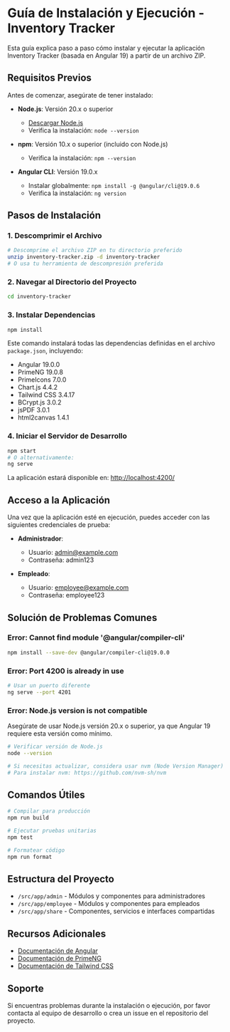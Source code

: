 # Guía de Instalación y Ejecución - Inventory Tracker

Esta guía explica paso a paso cómo instalar y ejecutar la aplicación Inventory Tracker (basada en Angular 19) a partir de un archivo ZIP.

## Requisitos Previos

Antes de comenzar, asegúrate de tener instalado:

- **Node.js**: Versión 20.x o superior
    - [Descargar Node.js](https://nodejs.org/)
    - Verifica la instalación: `node --version`

- **npm**: Versión 10.x o superior (incluido con Node.js)
    - Verifica la instalación: `npm --version`

- **Angular CLI**: Versión 19.0.x
    - Instalar globalmente: `npm install -g @angular/cli@19.0.6`
    - Verifica la instalación: `ng version`

## Pasos de Instalación

### 1. Descomprimir el Archivo

```bash
# Descomprime el archivo ZIP en tu directorio preferido
unzip inventory-tracker.zip -d inventory-tracker
# O usa tu herramienta de descompresión preferida
```

### 2. Navegar al Directorio del Proyecto

```bash
cd inventory-tracker
```

### 3. Instalar Dependencias

```bash
npm install
```

Este comando instalará todas las dependencias definidas en el archivo `package.json`, incluyendo:
- Angular 19.0.0
- PrimeNG 19.0.8
- PrimeIcons 7.0.0
- Chart.js 4.4.2
- Tailwind CSS 3.4.17
- BCrypt.js 3.0.2
- jsPDF 3.0.1
- html2canvas 1.4.1

### 4. Iniciar el Servidor de Desarrollo

```bash
npm start
# O alternativamente:
ng serve
```

La aplicación estará disponible en: [http://localhost:4200/](http://localhost:4200/)

## Acceso a la Aplicación

Una vez que la aplicación esté en ejecución, puedes acceder con las siguientes credenciales de prueba:

- **Administrador**:
    - Usuario: admin@example.com
    - Contraseña: admin123

- **Empleado**:
    - Usuario: employee@example.com
    - Contraseña: employee123

## Solución de Problemas Comunes

### Error: Cannot find module '@angular/compiler-cli'

```bash
npm install --save-dev @angular/compiler-cli@19.0.0
```

### Error: Port 4200 is already in use

```bash
# Usar un puerto diferente
ng serve --port 4201
```

### Error: Node.js version is not compatible

Asegúrate de usar Node.js versión 20.x o superior, ya que Angular 19 requiere esta versión como mínimo.

```bash
# Verificar versión de Node.js
node --version

# Si necesitas actualizar, considera usar nvm (Node Version Manager)
# Para instalar nvm: https://github.com/nvm-sh/nvm
```

## Comandos Útiles

```bash
# Compilar para producción
npm run build

# Ejecutar pruebas unitarias
npm test

# Formatear código
npm run format
```

## Estructura del Proyecto

- `/src/app/admin` - Módulos y componentes para administradores
- `/src/app/employee` - Módulos y componentes para empleados
- `/src/app/share` - Componentes, servicios e interfaces compartidas

## Recursos Adicionales

- [Documentación de Angular](https://angular.dev/)
- [Documentación de PrimeNG](https://primeng.org/documentation)
- [Documentación de Tailwind CSS](https://tailwindcss.com/docs)

## Soporte

Si encuentras problemas durante la instalación o ejecución, por favor contacta al equipo de desarrollo o crea un issue en el repositorio del proyecto.

